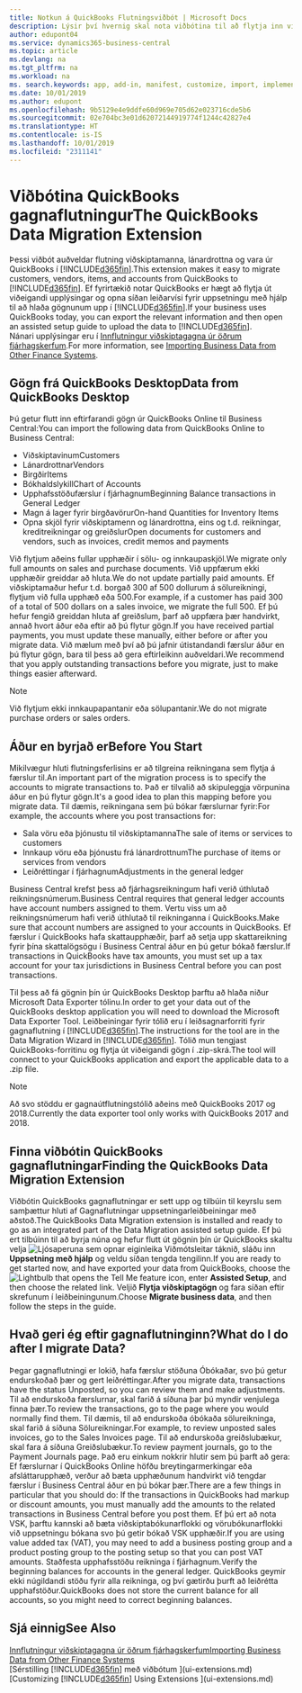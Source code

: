 ```yaml
---
title: Notkun á QuickBooks Flutningsviðbót | Microsoft Docs
description: Lýsir því hvernig skal nota viðbótina til að flytja inn viðskiptamenn, lánardrottna, vörur og reikninga frá QuickBooks Desktop til Business Central.
author: edupont04
ms.service: dynamics365-business-central
ms.topic: article
ms.devlang: na
ms.tgt_pltfrm: na
ms.workload: na
ms. search.keywords: app, add-in, manifest, customize, import, implement
ms.date: 10/01/2019
ms.author: edupont
ms.openlocfilehash: 9b5129e4e9ddfe60d969e705d62e023716cde5b6
ms.sourcegitcommit: 02e704bc3e01d62072144919774f1244c42827e4
ms.translationtype: HT
ms.contentlocale: is-IS
ms.lasthandoff: 10/01/2019
ms.locfileid: "2311141"
---
```

# <a name="the-quickbooks-data-migration-extension"></a><span data-ttu-id="bb099-103">Viðbótina QuickBooks gagnaflutningur</span><span class="sxs-lookup"><span data-stu-id="bb099-103">The QuickBooks Data Migration Extension</span></span>
<span data-ttu-id="bb099-104">Þessi viðbót auðveldar flutning viðskiptamanna, lánardrottna og vara úr QuickBooks í [!INCLUDE[d365fin](includes/d365fin_md.md)].</span><span class="sxs-lookup"><span data-stu-id="bb099-104">This extension makes it easy to migrate customers, vendors, items, and accounts from QuickBooks to [!INCLUDE[d365fin](includes/d365fin_md.md)].</span></span> <span data-ttu-id="bb099-105">Ef fyrirtækið notar QuickBooks er hægt að flytja út viðeigandi upplýsingar og opna síðan leiðarvísi fyrir uppsetningu með hjálp til að hlaða gögnunum upp í [!INCLUDE[d365fin](includes/d365fin_md.md)].</span><span class="sxs-lookup"><span data-stu-id="bb099-105">If your business uses QuickBooks today, you can export the relevant information and then open an assisted setup guide to upload the data to [!INCLUDE[d365fin](includes/d365fin_md.md)].</span></span>  
<span data-ttu-id="bb099-106">Nánari upplýsingar eru í [Innflutningur viðskiptagagna úr öðrum fjárhagskerfum](across-import-data-configuration-packages.md).</span><span class="sxs-lookup"><span data-stu-id="bb099-106">For more information, see [Importing Business Data from Other Finance Systems](across-import-data-configuration-packages.md).</span></span>

## <a name="data-from-quickbooks-desktop"></a><span data-ttu-id="bb099-107">Gögn frá QuickBooks Desktop</span><span class="sxs-lookup"><span data-stu-id="bb099-107">Data from QuickBooks Desktop</span></span>
 
<span data-ttu-id="bb099-108">Þú getur flutt inn eftirfarandi gögn úr QuickBooks Online til Business Central:</span><span class="sxs-lookup"><span data-stu-id="bb099-108">You can import the following data from QuickBooks Online to Business Central:</span></span>

- <span data-ttu-id="bb099-109">Viðskiptavinum</span><span class="sxs-lookup"><span data-stu-id="bb099-109">Customers</span></span>  
- <span data-ttu-id="bb099-110">Lánardrottnar</span><span class="sxs-lookup"><span data-stu-id="bb099-110">Vendors</span></span>  
- <span data-ttu-id="bb099-111">Birgðir</span><span class="sxs-lookup"><span data-stu-id="bb099-111">Items</span></span>  
- <span data-ttu-id="bb099-112">Bókhaldslykill</span><span class="sxs-lookup"><span data-stu-id="bb099-112">Chart of Accounts</span></span>  
- <span data-ttu-id="bb099-113">Upphafsstöðufærslur í fjárhagnum</span><span class="sxs-lookup"><span data-stu-id="bb099-113">Beginning Balance transactions in General Ledger</span></span>  
- <span data-ttu-id="bb099-114">Magn á lager fyrir birgðavörur</span><span class="sxs-lookup"><span data-stu-id="bb099-114">On-hand Quantities for Inventory Items</span></span>  
- <span data-ttu-id="bb099-115">Opna skjöl fyrir viðskiptamenn og lánardrottna, eins og t.d. reikningar, kreditreikningar og greiðslur</span><span class="sxs-lookup"><span data-stu-id="bb099-115">Open documents for customers and vendors, such as invoices, credit memos and payments</span></span>  

<span data-ttu-id="bb099-116">Við flytjum aðeins fullar upphæðir í sölu- og innkaupaskjöl.</span><span class="sxs-lookup"><span data-stu-id="bb099-116">We migrate only full amounts on sales and purchase documents.</span></span> <span data-ttu-id="bb099-117">Við uppfærum ekki upphæðir greiddar að hluta.</span><span class="sxs-lookup"><span data-stu-id="bb099-117">We do not update partially paid amounts.</span></span> <span data-ttu-id="bb099-118">Ef viðskiptamaður hefur t.d. borgað 300 af 500 dollurum á sölureikningi, flytjum við fulla upphæð eða 500.</span><span class="sxs-lookup"><span data-stu-id="bb099-118">For example, if a customer has paid 300 of a total of 500 dollars on a sales invoice, we migrate the full 500.</span></span> <span data-ttu-id="bb099-119">Ef þú hefur fengið greiddan hluta af greiðslum, þarf að uppfæra þær handvirkt, annað hvort áður eða eftir að þú flytur gögn.</span><span class="sxs-lookup"><span data-stu-id="bb099-119">If you have received partial payments, you must update these manually, either before or after you migrate data.</span></span> <span data-ttu-id="bb099-120">Við mælum með því að þú jafnir útistandandi færslur áður en þú flytur gögn, bara til þess að gera eftirleikinn auðveldari.</span><span class="sxs-lookup"><span data-stu-id="bb099-120">We recommend that you apply outstanding transactions before you migrate, just to make things easier afterward.</span></span>

> [!NOTE]
> <span data-ttu-id="bb099-121">Við flytjum ekki innkaupapantanir eða sölupantanir.</span><span class="sxs-lookup"><span data-stu-id="bb099-121">We do not migrate purchase orders or sales orders.</span></span>

## <a name="before-you-start"></a><span data-ttu-id="bb099-122">Áður en byrjað er</span><span class="sxs-lookup"><span data-stu-id="bb099-122">Before You Start</span></span>
<span data-ttu-id="bb099-123">Mikilvægur hluti flutningsferlisins er að tilgreina reikningana sem flytja á færslur til.</span><span class="sxs-lookup"><span data-stu-id="bb099-123">An important part of the migration process is to specify the accounts to migrate transactions to.</span></span> <span data-ttu-id="bb099-124">Það er tilvalið að skipuleggja vörpunina áður en þú flytur gögn.</span><span class="sxs-lookup"><span data-stu-id="bb099-124">It's a good idea to plan this mapping before you migrate data.</span></span> <span data-ttu-id="bb099-125">Til dæmis, reikningana sem þú bókar færslurnar fyrir:</span><span class="sxs-lookup"><span data-stu-id="bb099-125">For example, the accounts where you post transactions for:</span></span>

- <span data-ttu-id="bb099-126">Sala vöru eða þjónustu til viðskiptamanna</span><span class="sxs-lookup"><span data-stu-id="bb099-126">The sale of items or services to customers</span></span>  
- <span data-ttu-id="bb099-127">Innkaup vöru eða þjónustu frá lánardrottnum</span><span class="sxs-lookup"><span data-stu-id="bb099-127">The purchase of items or services from vendors</span></span>  
- <span data-ttu-id="bb099-128">Leiðréttingar í fjárhagnum</span><span class="sxs-lookup"><span data-stu-id="bb099-128">Adjustments in the general ledger</span></span>  

<span data-ttu-id="bb099-129">Business Central krefst þess að fjárhagsreikningum hafi verið úthlutað reikningsnúmerum.</span><span class="sxs-lookup"><span data-stu-id="bb099-129">Business Central requires that general ledger accounts have account numbers assigned to them.</span></span> <span data-ttu-id="bb099-130">Vertu viss um að reikningsnúmerum hafi verið úthlutað til reikninganna í QuickBooks.</span><span class="sxs-lookup"><span data-stu-id="bb099-130">Make sure that account numbers are assigned to your accounts in QuickBooks.</span></span>
<span data-ttu-id="bb099-131">Ef færslur í QuickBooks hafa skattaupphæðir, þarf að setja upp skattareikning fyrir þína skattalögsögu í Business Central áður en þú getur bókað færslur.</span><span class="sxs-lookup"><span data-stu-id="bb099-131">If transactions in QuickBooks have tax amounts, you must set up a tax account for your tax jurisdictions in Business Central before you can post transactions.</span></span>

<span data-ttu-id="bb099-132">Til þess að fá gögnin þín úr QuickBooks Desktop þarftu að hlaða niður Microsoft Data Exporter tólinu.</span><span class="sxs-lookup"><span data-stu-id="bb099-132">In order to get your data out of the QuickBooks desktop application you will need to download the Microsoft Data Exporter Tool.</span></span>  <span data-ttu-id="bb099-133">Leiðbeiningar fyrir tólið eru í leiðsagnarforriti fyrir gagnaflutning í [!INCLUDE[d365fin](includes/d365fin_md.md)].</span><span class="sxs-lookup"><span data-stu-id="bb099-133">The instructions for the tool are in the Data Migration Wizard in [!INCLUDE[d365fin](includes/d365fin_md.md)].</span></span> <span data-ttu-id="bb099-134">Tólið mun tengjast QuickBooks-forritinu og flytja út viðeigandi gögn í .zip-skrá.</span><span class="sxs-lookup"><span data-stu-id="bb099-134">The tool will connect to your QuickBooks application and export the applicable data to a .zip file.</span></span>  

> [!NOTE]
> <span data-ttu-id="bb099-135">Að svo stöddu er gagnaútflutningstólið aðeins með QuickBooks 2017 og 2018.</span><span class="sxs-lookup"><span data-stu-id="bb099-135">Currently the data exporter tool only works with QuickBooks 2017 and 2018.</span></span>

## <a name="finding-the-quickbooks-data-migration-extension"></a><span data-ttu-id="bb099-136">Finna viðbótin QuickBooks gagnaflutningar</span><span class="sxs-lookup"><span data-stu-id="bb099-136">Finding the QuickBooks Data Migration Extension</span></span>
<span data-ttu-id="bb099-137">Viðbótin QuickBooks gagnaflutningar er sett upp og tilbúin til keyrslu sem samþættur hluti af Gagnaflutningar uppsetningarleiðbeiningar með aðstoð.</span><span class="sxs-lookup"><span data-stu-id="bb099-137">The QuickBooks Data Migration extension is installed and ready to go as an integrated part of the Data Migration assisted setup guide.</span></span> <span data-ttu-id="bb099-138">Ef þú ert tilbúinn til að byrja núna og hefur flutt út gögnin þín úr QuickBooks skaltu velja ![Ljósaperuna sem opnar eiginleika Viðmótsleitar](media/ui-search/search_small.png "Segðu mér hvað þú vilt gera") táknið, sláðu inn **Uppsetning með hjálp** og veldu síðan tengda tengilinn.</span><span class="sxs-lookup"><span data-stu-id="bb099-138">If you are ready to get started now, and have exported your data from QuickBooks, choose the ![Lightbulb that opens the Tell Me feature](media/ui-search/search_small.png "Tell me what you want to do") icon, enter **Assisted Setup**, and then choose the related link.</span></span> <span data-ttu-id="bb099-139">Veljið **Flytja viðskiptagögn** og fara síðan eftir skrefunum í leiðbeiningunum.</span><span class="sxs-lookup"><span data-stu-id="bb099-139">Choose **Migrate business data**, and then follow the steps in the guide.</span></span>  

## <a name="what-do-i-do-after-i-migrate-data"></a><span data-ttu-id="bb099-140">Hvað geri ég eftir gagnaflutninginn?</span><span class="sxs-lookup"><span data-stu-id="bb099-140">What do I do after I migrate Data?</span></span>
<span data-ttu-id="bb099-141">Þegar gagnaflutningi er lokið, hafa færslur stöðuna Óbókaðar, svo þú getur endurskoðað þær og gert leiðréttingar.</span><span class="sxs-lookup"><span data-stu-id="bb099-141">After you migrate data, transactions have the status Unposted, so you can review them and make adjustments.</span></span> <span data-ttu-id="bb099-142">Til að endurskoða færslurnar, skal farið á síðuna þar þú myndir venjulega finna þær.</span><span class="sxs-lookup"><span data-stu-id="bb099-142">To review the transactions, go to the page where you would normally find them.</span></span> <span data-ttu-id="bb099-143">Til dæmis, til að endurskoða óbókaða sölureikninga, skal farið á síðuna Sölureikningar.</span><span class="sxs-lookup"><span data-stu-id="bb099-143">For example, to review unposted sales invoices, go to the Sales Invoices page.</span></span> <span data-ttu-id="bb099-144">Til að endurskoða greiðslubækur, skal fara á síðuna Greiðslubækur.</span><span class="sxs-lookup"><span data-stu-id="bb099-144">To review payment journals, go to the Payment Journals page.</span></span>
<span data-ttu-id="bb099-145">Það eru einkum nokkrir hlutir sem þú þarft að gera: Ef færslurnar í QuickBooks Online höfðu breytingarmerkingar eða afsláttarupphæð, verður að bæta upphæðunum handvirkt við tengdar færslur í Business Central áður en þú bókar þær.</span><span class="sxs-lookup"><span data-stu-id="bb099-145">There are a few things in particular that you should do: If the transactions in QuickBooks had markup or discount amounts, you must manually add the amounts to the related transactions in Business Central before you post them.</span></span>
<span data-ttu-id="bb099-146">Ef þú ert að nota VSK, þarftu kannski að bæta viðskiptabókunarflokki og vörubókunarflokki við uppsetningu bókana svo þú getir bókað VSK upphæðir.</span><span class="sxs-lookup"><span data-stu-id="bb099-146">If you are using value added tax (VAT), you may need to add a business posting group and a product posting group to the posting setup so that you can post VAT amounts.</span></span>
<span data-ttu-id="bb099-147">Staðfesta upphafsstöðu reikninga í fjárhagnum.</span><span class="sxs-lookup"><span data-stu-id="bb099-147">Verify the beginning balances for accounts in the general ledger.</span></span> <span data-ttu-id="bb099-148">QuickBooks geymir ekki núgildandi stöðu fyrir alla reikninga, og því gætirðu þurft að leiðrétta upphafstöður.</span><span class="sxs-lookup"><span data-stu-id="bb099-148">QuickBooks does not store the current balance for all accounts, so you might need to correct beginning balances.</span></span>

## <a name="see-also"></a><span data-ttu-id="bb099-149">Sjá einnig</span><span class="sxs-lookup"><span data-stu-id="bb099-149">See Also</span></span>
[<span data-ttu-id="bb099-150">Innflutningur viðskiptagagna úr öðrum fjárhagskerfum</span><span class="sxs-lookup"><span data-stu-id="bb099-150">Importing Business Data from Other Finance Systems</span></span>](across-import-data-configuration-packages.md)  
<span data-ttu-id="bb099-151">[Sérstilling [!INCLUDE[d365fin](includes/d365fin_md.md)] með viðbótum ](ui-extensions.md)</span><span class="sxs-lookup"><span data-stu-id="bb099-151">[Customizing [!INCLUDE[d365fin](includes/d365fin_md.md)] Using Extensions ](ui-extensions.md)</span></span>  
